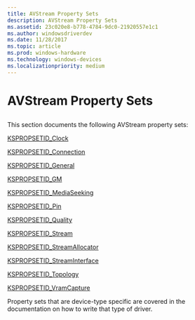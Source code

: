 ```yaml
---
title: AVStream Property Sets
description: AVStream Property Sets
ms.assetid: 23c020e8-b778-4784-9dc0-21920557e1c1
ms.author: windowsdriverdev
ms.date: 11/28/2017
ms.topic: article
ms.prod: windows-hardware
ms.technology: windows-devices
ms.localizationpriority: medium
---
```


# AVStream Property Sets


## <span id="ddk_kernel_streaming_property_sets_ks"></span><span id="DDK_KERNEL_STREAMING_PROPERTY_SETS_KS"></span>


This section documents the following AVStream property sets:

[KSPROPSETID\_Clock](kspropsetid-clock.md)

[KSPROPSETID\_Connection](kspropsetid-connection.md)

[KSPROPSETID\_General](kspropsetid-general.md)

[KSPROPSETID\_GM](kspropsetid-gm.md)

[KSPROPSETID\_MediaSeeking](kspropsetid-mediaseeking.md)

[KSPROPSETID\_Pin](kspropsetid-pin.md)

[KSPROPSETID\_Quality](kspropsetid-quality.md)

[KSPROPSETID\_Stream](kspropsetid-stream.md)

[KSPROPSETID\_StreamAllocator](kspropsetid-streamallocator.md)

[KSPROPSETID\_StreamInterface](kspropsetid-streaminterface.md)

[KSPROPSETID\_Topology](kspropsetid-topology.md)

[KSPROPSETID\_VramCapture](kspropsetid-vramcapture.md)

Property sets that are device-type specific are covered in the documentation on how to write that type of driver.

 

 





